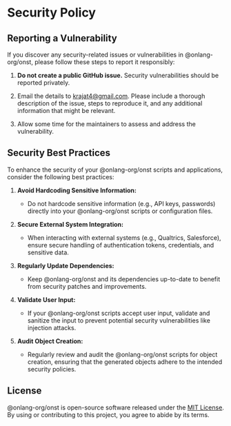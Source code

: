 # Security Policy

## Reporting a Vulnerability

If you discover any security-related issues or vulnerabilities in @onlang-org/onst, please follow these steps to report it responsibly:

1. **Do not create a public GitHub issue.** Security vulnerabilities should be reported privately.

2. Email the details to [krajat4@gmail.com](mailto:krajat4@gmail.com). Please include a thorough description of the issue, steps to reproduce it, and any additional information that might be relevant.

3. Allow some time for the maintainers to assess and address the vulnerability.

## Security Best Practices

To enhance the security of your @onlang-org/onst scripts and applications, consider the following best practices:

1. **Avoid Hardcoding Sensitive Information:**
   - Do not hardcode sensitive information (e.g., API keys, passwords) directly into your @onlang-org/onst scripts or configuration files.

2. **Secure External System Integration:**
   - When interacting with external systems (e.g., Qualtrics, Salesforce), ensure secure handling of authentication tokens, credentials, and sensitive data.

3. **Regularly Update Dependencies:**
   - Keep @onlang-org/onst and its dependencies up-to-date to benefit from security patches and improvements.

4. **Validate User Input:**
   - If your @onlang-org/onst scripts accept user input, validate and sanitize the input to prevent potential security vulnerabilities like injection attacks.

5. **Audit Object Creation:**
   - Regularly review and audit the @onlang-org/onst scripts for object creation, ensuring that the generated objects adhere to the intended security policies.

## License

@onlang-org/onst is open-source software released under the [MIT License](LICENSE). By using or contributing to this project, you agree to abide by its terms.

